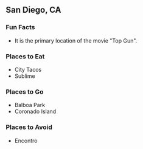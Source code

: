 ## San Diego, CA

### Fun Facts
- It is the primary location of the movie "Top Gun".

### Places to Eat
- City Tacos
- Sublime

### Places to Go
- Balboa Park
- Coronado Island

### Places to Avoid
- Encontro

